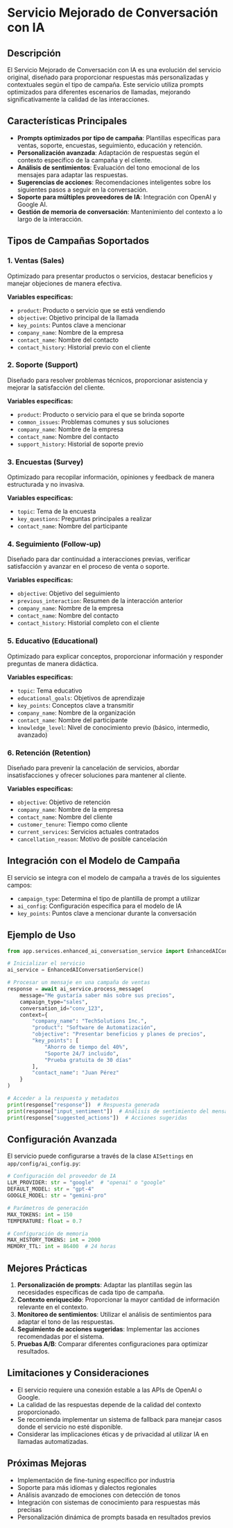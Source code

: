 # Servicio Mejorado de Conversación con IA

## Descripción

El Servicio Mejorado de Conversación con IA es una evolución del servicio original, diseñado para proporcionar respuestas más personalizadas y contextuales según el tipo de campaña. Este servicio utiliza prompts optimizados para diferentes escenarios de llamadas, mejorando significativamente la calidad de las interacciones.

## Características Principales

- **Prompts optimizados por tipo de campaña**: Plantillas específicas para ventas, soporte, encuestas, seguimiento, educación y retención.
- **Personalización avanzada**: Adaptación de respuestas según el contexto específico de la campaña y el cliente.
- **Análisis de sentimientos**: Evaluación del tono emocional de los mensajes para adaptar las respuestas.
- **Sugerencias de acciones**: Recomendaciones inteligentes sobre los siguientes pasos a seguir en la conversación.
- **Soporte para múltiples proveedores de IA**: Integración con OpenAI y Google AI.
- **Gestión de memoria de conversación**: Mantenimiento del contexto a lo largo de la interacción.

## Tipos de Campañas Soportados

### 1. Ventas (Sales)

Optimizado para presentar productos o servicios, destacar beneficios y manejar objeciones de manera efectiva.

**Variables específicas:**
- `product`: Producto o servicio que se está vendiendo
- `objective`: Objetivo principal de la llamada
- `key_points`: Puntos clave a mencionar
- `company_name`: Nombre de la empresa
- `contact_name`: Nombre del contacto
- `contact_history`: Historial previo con el cliente

### 2. Soporte (Support)

Diseñado para resolver problemas técnicos, proporcionar asistencia y mejorar la satisfacción del cliente.

**Variables específicas:**
- `product`: Producto o servicio para el que se brinda soporte
- `common_issues`: Problemas comunes y sus soluciones
- `company_name`: Nombre de la empresa
- `contact_name`: Nombre del contacto
- `support_history`: Historial de soporte previo

### 3. Encuestas (Survey)

Optimizado para recopilar información, opiniones y feedback de manera estructurada y no invasiva.

**Variables específicas:**
- `topic`: Tema de la encuesta
- `key_questions`: Preguntas principales a realizar
- `contact_name`: Nombre del participante

### 4. Seguimiento (Follow-up)

Diseñado para dar continuidad a interacciones previas, verificar satisfacción y avanzar en el proceso de venta o soporte.

**Variables específicas:**
- `objective`: Objetivo del seguimiento
- `previous_interaction`: Resumen de la interacción anterior
- `company_name`: Nombre de la empresa
- `contact_name`: Nombre del contacto
- `contact_history`: Historial completo con el cliente

### 5. Educativo (Educational)

Optimizado para explicar conceptos, proporcionar información y responder preguntas de manera didáctica.

**Variables específicas:**
- `topic`: Tema educativo
- `educational_goals`: Objetivos de aprendizaje
- `key_points`: Conceptos clave a transmitir
- `company_name`: Nombre de la organización
- `contact_name`: Nombre del participante
- `knowledge_level`: Nivel de conocimiento previo (básico, intermedio, avanzado)

### 6. Retención (Retention)

Diseñado para prevenir la cancelación de servicios, abordar insatisfacciones y ofrecer soluciones para mantener al cliente.

**Variables específicas:**
- `objective`: Objetivo de retención
- `company_name`: Nombre de la empresa
- `contact_name`: Nombre del cliente
- `customer_tenure`: Tiempo como cliente
- `current_services`: Servicios actuales contratados
- `cancellation_reason`: Motivo de posible cancelación

## Integración con el Modelo de Campaña

El servicio se integra con el modelo de campaña a través de los siguientes campos:

- `campaign_type`: Determina el tipo de plantilla de prompt a utilizar
- `ai_config`: Configuración específica para el modelo de IA
- `key_points`: Puntos clave a mencionar durante la conversación

## Ejemplo de Uso

```python
from app.services.enhanced_ai_conversation_service import EnhancedAIConversationService

# Inicializar el servicio
ai_service = EnhancedAIConversationService()

# Procesar un mensaje en una campaña de ventas
response = await ai_service.process_message(
    message="Me gustaría saber más sobre sus precios",
    campaign_type="sales",
    conversation_id="conv_123",
    context={
        "company_name": "TechSolutions Inc.",
        "product": "Software de Automatización",
        "objective": "Presentar beneficios y planes de precios",
        "key_points": [
            "Ahorro de tiempo del 40%",
            "Soporte 24/7 incluido",
            "Prueba gratuita de 30 días"
        ],
        "contact_name": "Juan Pérez"
    }
)

# Acceder a la respuesta y metadatos
print(response["response"])  # Respuesta generada
print(response["input_sentiment"])  # Análisis de sentimiento del mensaje
print(response["suggested_actions"])  # Acciones sugeridas
```

## Configuración Avanzada

El servicio puede configurarse a través de la clase `AISettings` en `app/config/ai_config.py`:

```python
# Configuración del proveedor de IA
LLM_PROVIDER: str = "google"  # "openai" o "google"
DEFAULT_MODEL: str = "gpt-4"
GOOGLE_MODEL: str = "gemini-pro"

# Parámetros de generación
MAX_TOKENS: int = 150
TEMPERATURE: float = 0.7

# Configuración de memoria
MAX_HISTORY_TOKENS: int = 2000
MEMORY_TTL: int = 86400  # 24 horas
```

## Mejores Prácticas

1. **Personalización de prompts**: Adaptar las plantillas según las necesidades específicas de cada tipo de campaña.
2. **Contexto enriquecido**: Proporcionar la mayor cantidad de información relevante en el contexto.
3. **Monitoreo de sentimientos**: Utilizar el análisis de sentimientos para adaptar el tono de las respuestas.
4. **Seguimiento de acciones sugeridas**: Implementar las acciones recomendadas por el sistema.
5. **Pruebas A/B**: Comparar diferentes configuraciones para optimizar resultados.

## Limitaciones y Consideraciones

- El servicio requiere una conexión estable a las APIs de OpenAI o Google.
- La calidad de las respuestas depende de la calidad del contexto proporcionado.
- Se recomienda implementar un sistema de fallback para manejar casos donde el servicio no esté disponible.
- Considerar las implicaciones éticas y de privacidad al utilizar IA en llamadas automatizadas.

## Próximas Mejoras

- Implementación de fine-tuning específico por industria
- Soporte para más idiomas y dialectos regionales
- Análisis avanzado de emociones con detección de tonos
- Integración con sistemas de conocimiento para respuestas más precisas
- Personalización dinámica de prompts basada en resultados previos
